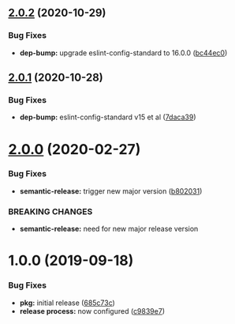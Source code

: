 ## [2.0.2](https://github.com/hexonet/semantic-release-github-npm-config/compare/v2.0.1...v2.0.2) (2020-10-29)


### Bug Fixes

* **dep-bump:** upgrade eslint-config-standard to 16.0.0 ([bc44ec0](https://github.com/hexonet/semantic-release-github-npm-config/commit/bc44ec02b52d8668bb97957d600552bf3a96ee5b))

## [2.0.1](https://github.com/hexonet/semantic-release-github-npm-config/compare/v2.0.0...v2.0.1) (2020-10-28)


### Bug Fixes

* **dep-bump:** eslint-config-standard v15 et al ([7daca39](https://github.com/hexonet/semantic-release-github-npm-config/commit/7daca39b750d6d8599426704982b3efb6fdb7d23))

# [2.0.0](https://github.com/hexonet/semantic-release-github-npm-config/compare/v1.0.0...v2.0.0) (2020-02-27)


### Bug Fixes

* **semantic-release:** trigger new major version ([b802031](https://github.com/hexonet/semantic-release-github-npm-config/commit/b802031ca25f85abd5d737cc439d9fecd34b014c))


### BREAKING CHANGES

* **semantic-release:** need for new major release version

# 1.0.0 (2019-09-18)


### Bug Fixes

* **pkg:** initial release ([685c73c](https://github.com/hexonet/semantic-release-github-npm-config/commit/685c73c))
* **release process:** now configured ([c9839e7](https://github.com/hexonet/semantic-release-github-npm-config/commit/c9839e7))
